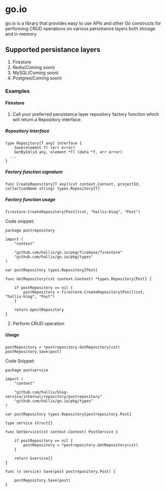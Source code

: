 # go.io
go.io is a library that provides easy to use APIs and other Go constructs for performing CRUD operations on various persistance layers both storage and in memory.
## Supported persistance layers
1. Firestore
2. Redis(Coming soon)
3. MySQL(Coming soon)
4. Postgres(Coming soon)

### Examples
#### Firestore

1. Call your preferred persistance layer repository factory function which will return a Repository interface:
##### Repository Interface
```
type Repository[T any] interface {
	Save(element T) (err error)
	GetById(id any, element *T) (data *T, err error)
  ...
}
```
##### Factory function signature
`func CreateRepository[T any](cxt context.Context, projectId, collectionName string) types.Repository[T]`
##### Factory function usage

`firestore.CreateRepository[Post](cxt, "hallix-blog", "Post")`

Code snippet:
```
package postrepository

import (
	"context"

	"github.com/hallix/go.io/pkg/firebase/firestore"
	"github.com/hallix/go.io/pkg/types"
)

var postRepository types.Repository[Post]

func GetRepository(cxt context.Context) *types.Repository[Post] {

	if postRepository == nil {
		postRepository = firestore.CreateRepository[Post](cxt, "hallix-blog", "Post")
	}

	return &postRepository
}
```

2. Perform CRUD operation

##### Usage
```
postRepository = *postrepository.GetRepository(cxt)
postRepository.Save(post)
```

Code Snippet: 
```
package postservice

import (
	"context"

	"github.com/hallix/blog-service/internal/repository/postrepository"
	"github.com/hallix/go.io/pkg/types"
)

var postRepository types.Repository[postrepository.Post]

type service struct{}

func GetService(cxt context.Context) PostService {

	if postRepository == nil {
		postRepository = *postrepository.GetRepository(cxt)
	}

	return &service{}
}

func (s service) Save(post postrepository.Post) {

	postRepository.Save(post)
}
```
